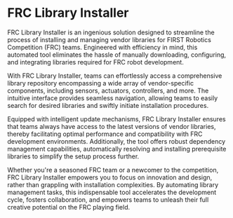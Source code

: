 # FRC Library Installer

FRC Library Installer is an ingenious solution designed to streamline the process of installing and managing vendor libraries for FIRST Robotics Competition (FRC) teams. Engineered with efficiency in mind, this automated tool eliminates the hassle of manually downloading, configuring, and integrating libraries required for FRC robot development.

With FRC Library Installer, teams can effortlessly access a comprehensive library repository encompassing a wide array of vendor-specific components, including sensors, actuators, controllers, and more. The intuitive interface provides seamless navigation, allowing teams to easily search for desired libraries and swiftly initiate installation procedures.

Equipped with intelligent update mechanisms, FRC Library Installer ensures that teams always have access to the latest versions of vendor libraries, thereby facilitating optimal performance and compatibility with FRC development environments. Additionally, the tool offers robust dependency management capabilities, automatically resolving and installing prerequisite libraries to simplify the setup process further.

Whether you're a seasoned FRC team or a newcomer to the competition, FRC Library Installer empowers you to focus on innovation and design, rather than grappling with installation complexities. By automating library management tasks, this indispensable tool accelerates the development cycle, fosters collaboration, and empowers teams to unleash their full creative potential on the FRC playing field.
